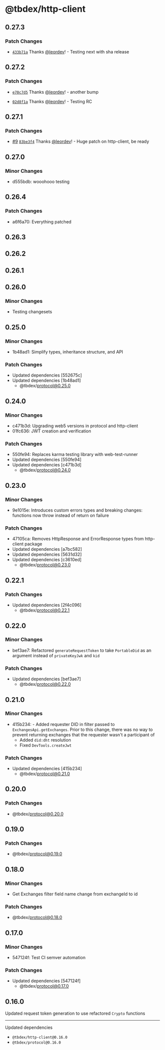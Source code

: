 # @tbdex/http-client

## 0.27.3

### Patch Changes

- [`433b71a`](https://github.com/leordev/tbdex-js-releases/commit/433b71af98298101cd895f0d6d255326b62b7027) Thanks [@leordev](https://github.com/leordev)! - Testing next with sha release

## 0.27.2

### Patch Changes

- [`e70c7d5`](https://github.com/leordev/tbdex-js-releases/commit/e70c7d5d7e5a1afbf3e79f7862177e5bf447337d) Thanks [@leordev](https://github.com/leordev)! - another bump

- [`02d8f1a`](https://github.com/leordev/tbdex-js-releases/commit/02d8f1af49d3edf34ca24cc3a85df5c81b0c6391) Thanks [@leordev](https://github.com/leordev)! - Testing RC

## 0.27.1

### Patch Changes

- [#9](https://github.com/leordev/tbdex-js-releases/pull/9) [`83be3f4`](https://github.com/leordev/tbdex-js-releases/commit/83be3f451370ac22fc977d72b1626235fb0c940b) Thanks [@leordev](https://github.com/leordev)! - Huge patch on http-client, be ready

## 0.27.0

### Minor Changes

- d555bdb: wooohooo testing

## 0.26.4

### Patch Changes

- a6f6a70: Everything patched

## 0.26.3

## 0.26.2

## 0.26.1

## 0.26.0

### Minor Changes

- Testing changesets

## 0.25.0

### Minor Changes

- 1b48ad1: Simplify types, inheritance structure, and API

### Patch Changes

- Updated dependencies [552675c]
- Updated dependencies [1b48ad1]
  - @tbdex/protocol@0.25.0

## 0.24.0

### Minor Changes

- c471b3d: Upgrading web5 versions in protocol and http-client
- 01fc636: JWT creation and verification

### Patch Changes

- 550fe94: Replaces karma testing library with web-test-runner
- Updated dependencies [550fe94]
- Updated dependencies [c471b3d]
  - @tbdex/protocol@0.24.0

## 0.23.0

### Minor Changes

- 9e1015e: Introduces custom errors types and breaking changes: functions now throw instead of return on failure

### Patch Changes

- 47105ca: Removes HttpResponse and ErrorResponse types from http-client package
- Updated dependencies [a7bc582]
- Updated dependencies [5631d32]
- Updated dependencies [c3610ed]
  - @tbdex/protocol@0.23.0

## 0.22.1

### Patch Changes

- Updated dependencies [2f4c096]
  - @tbdex/protocol@0.22.1

## 0.22.0

### Minor Changes

- bef3ae7: Refactored `generateRequestToken` to take `PortableDid` as an argument instead of `privateKeyJwk` and `kid`

### Patch Changes

- Updated dependencies [bef3ae7]
  - @tbdex/protocol@0.22.0

## 0.21.0

### Minor Changes

- 415b234: - Added requester DID in filter passed to `ExchangesApi.getExchanges`. Prior to this change, there was no way to prevent returning exchanges that the requester wasn't a participant of
  - Added `did:dht` resolution
  - Fixed `DevTools.createJwt`

### Patch Changes

- Updated dependencies [415b234]
  - @tbdex/protocol@0.21.0

## 0.20.0

### Patch Changes

- @tbdex/protocol@0.20.0

## 0.19.0

### Patch Changes

- @tbdex/protocol@0.19.0

## 0.18.0

### Minor Changes

- Get Exchanges filter field name change from exchangeId to id

### Patch Changes

- @tbdex/protocol@0.18.0

## 0.17.0

### Minor Changes

- 547124f: Test CI semver automation

### Patch Changes

- Updated dependencies [547124f]
  - @tbdex/protocol@0.17.0

## 0.16.0

Updated request token generation to use refactored `Crypto` functions

---

Updated dependencies

- `@tbdex/http-client@0.16.0`
- `@tbdex/protocol@0.16.0`
